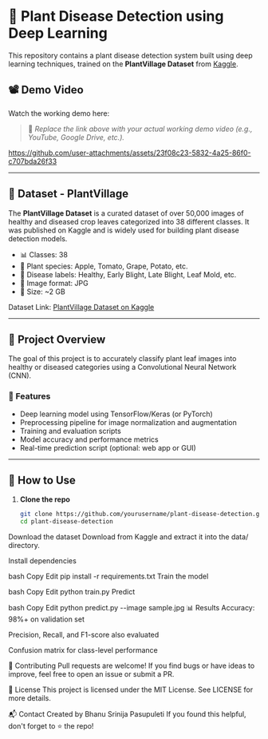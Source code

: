 # 🌿 Plant Disease Detection using Deep Learning

This repository contains a plant disease detection system built using deep learning techniques, trained on the **PlantVillage Dataset** from [Kaggle](https://www.kaggle.com/datasets/emmarex/plantdisease).

## 📽️ Demo Video

Watch the working demo here:

> 🔁 *Replace the link above with your actual working demo video (e.g., YouTube, Google Drive, etc.).*


https://github.com/user-attachments/assets/23f08c23-5832-4a25-86f0-c707bda26f33


---

## 📂 Dataset - PlantVillage

The **PlantVillage Dataset** is a curated dataset of over 50,000 images of healthy and diseased crop leaves categorized into 38 different classes. It was published on Kaggle and is widely used for building plant disease detection models.

- 📊 Classes: 38
- 🌱 Plant species: Apple, Tomato, Grape, Potato, etc.
- 🐞 Disease labels: Healthy, Early Blight, Late Blight, Leaf Mold, etc.
- 📁 Image format: JPG
- 📐 Size: ~2 GB

Dataset Link: [PlantVillage Dataset on Kaggle](https://www.kaggle.com/datasets/emmarex/plantdisease)

---

## 🧠 Project Overview

The goal of this project is to accurately classify plant leaf images into healthy or diseased categories using a Convolutional Neural Network (CNN).

### 🔧 Features

- Deep learning model using TensorFlow/Keras (or PyTorch)
- Preprocessing pipeline for image normalization and augmentation
- Training and evaluation scripts
- Model accuracy and performance metrics
- Real-time prediction script (optional: web app or GUI)

---

## 🚀 How to Use

1. **Clone the repo**
   ```bash
   git clone https://github.com/yourusername/plant-disease-detection.git
   cd plant-disease-detection
Download the dataset
Download from Kaggle and extract it into the data/ directory.

Install dependencies

bash
Copy
Edit
pip install -r requirements.txt
Train the model

bash
Copy
Edit
python train.py
Predict

bash
Copy
Edit
python predict.py --image sample.jpg
📊 Results
Accuracy: 98%+ on validation set

Precision, Recall, and F1-score also evaluated

Confusion matrix for class-level performance

🙌 Contributing
Pull requests are welcome! If you find bugs or have ideas to improve, feel free to open an issue or submit a PR.

📜 License
This project is licensed under the MIT License. See LICENSE for more details.

📬 Contact
Created by Bhanu Srinija Pasupuleti
If you found this helpful, don't forget to ⭐ the repo!
